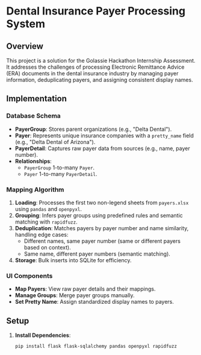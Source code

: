 # Dental Insurance Payer Processing System

## Overview
This project is a solution for the Golassie Hackathon Internship Assessment. It addresses the challenges of processing Electronic Remittance Advice (ERA) documents in the dental insurance industry by managing payer information, deduplicating payers, and assigning consistent display names.

## Implementation

### Database Schema
- **PayerGroup**: Stores parent organizations (e.g., "Delta Dental").
- **Payer**: Represents unique insurance companies with a `pretty_name` field (e.g., "Delta Dental of Arizona").
- **PayerDetail**: Captures raw payer data from sources (e.g., name, payer number).
- **Relationships**: 
  - `PayerGroup` 1-to-many `Payer`.
  - `Payer` 1-to-many `PayerDetail`.

### Mapping Algorithm
1. **Loading**: Processes the first two non-legend sheets from `payers.xlsx` using `pandas` and `openpyxl`.
2. **Grouping**: Infers payer groups using predefined rules and semantic matching with `rapidfuzz`.
3. **Deduplication**: Matches payers by payer number and name similarity, handling edge cases:
   - Different names, same payer number (same or different payers based on context).
   - Same name, different payer numbers (semantic matching).
4. **Storage**: Bulk inserts into SQLite for efficiency.

### UI Components
- **Map Payers**: View raw payer details and their mappings.
- **Manage Groups**: Merge payer groups manually.
- **Set Pretty Name**: Assign standardized display names to payers.

## Setup
1. **Install Dependencies**:
   ```bash
   pip install flask flask-sqlalchemy pandas openpyxl rapidfuzz